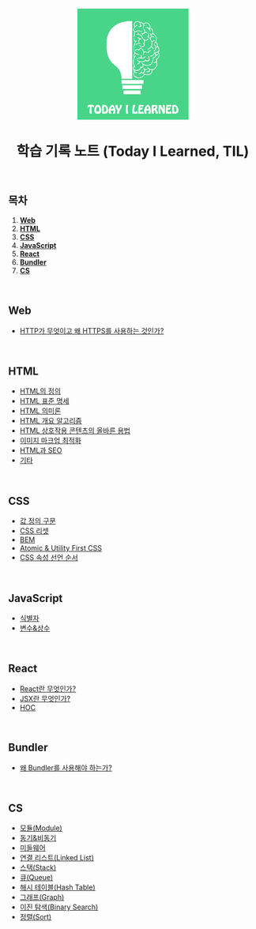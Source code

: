 <div align="center">
  <br />
  <img src="./images/README/TIL.png" alt="Today I Learned" />
  <br />
  <h1>학습 기록 노트 (Today I Learned, TIL)</h1>
  <br />
</div>

## 목차

1. [**Web**](#Web)
1. [**HTML**](#html)
1. [**CSS**](#css)
1. [**JavaScript**](#javascript)
1. [**React**](#react)
1. [**Bundler**](#bundler)
1. [**CS**](#cs)

<br />

## Web

- [HTTP가 무엇이고 왜 HTTPS를 사용하는 것인가?](https://github.com/JeongHwan-dev/Today-I-Learned/blob/master/web/WEB-HTTP%26HTTPS.md)

<br />

## HTML

- [HTML의 정의](https://github.com/JeongHwan-dev/TIL/blob/master/HTML/HTML-%EC%A0%95%EC%9D%98.md)
- [HTML 표준 명세](https://github.com/JeongHwan-dev/TIL/blob/master/HTML/HTML-%ED%91%9C%EC%A4%80%EB%AA%85%EC%84%B8.md)
- [HTML 의미론](https://github.com/JeongHwan-dev/TIL/blob/master/HTML/HTML-%EC%9D%98%EB%AF%B8%EB%A1%A0.md)
- [HTML 개요 알고리즘](https://github.com/JeongHwan-dev/Today-I-Learned/blob/master/HTML/HTML-%EA%B0%9C%EC%9A%94%20%EC%95%8C%EA%B3%A0%EB%A6%AC%EC%A6%98.md)
- [HTML 상호작용 콘텐츠의 올바른 용법](https://github.com/JeongHwan-dev/Today-I-Learned/blob/master/HTML/HTML-%EC%83%81%ED%98%B8%EC%9E%91%EC%9A%A9%20%EC%BD%98%ED%85%90%EC%B8%A0%EC%9D%98%20%EC%98%AC%EB%B0%94%EB%A5%B8%20%EC%9A%A9%EB%B2%95.md)
- [이미지 마크업 최적화](https://github.com/JeongHwan-dev/Today-I-Learned/blob/master/HTML/HTML-%EC%9D%B4%EB%AF%B8%EC%A7%80%20%EB%A7%88%ED%81%AC%EC%97%85%20%EC%B5%9C%EC%A0%81%ED%99%94.md)
- [HTML과 SEO](https://github.com/JeongHwan-dev/TIL/blob/master/HTML/HTML-SEO.md)
- [기타](https://github.com/JeongHwan-dev/TIL/blob/master/HTML/HTML-%EA%B8%B0%ED%83%80.md)

<br />

## CSS

- [값 정의 구문](https://github.com/JeongHwan-dev/Today-I-Learned/blob/master/CSS/CSS-%EA%B0%92%20%EC%A0%95%EC%9D%98%20%EA%B5%AC%EB%AC%B8.md)
- [CSS 리셋](https://github.com/JeongHwan-dev/Today-I-Learned/blob/master/CSS/CSS-%EB%A6%AC%EC%85%8B.md)
- [BEM](https://github.com/JeongHwan-dev/Today-I-Learned/blob/master/CSS/CSS-BEM.md)
- [Atomic & Utility First CSS](https://github.com/JeongHwan-dev/Today-I-Learned/blob/master/CSS/CSS-Atomic%26UtilityFirstCSS.md)
- [CSS 속성 선언 순서](https://github.com/JeongHwan-dev/Today-I-Learned/blob/master/CSS/CSS-%EC%86%8D%EC%84%B1%20%EC%84%A0%EC%96%B8%20%EC%88%9C%EC%84%9C.md)

<br />

## JavaScript

- [식별자](https://github.com/JeongHwan-dev/TIL/blob/master/JavaScript/JS-%EC%8B%9D%EB%B3%84%EC%9E%90.md)
- [변수&상수](https://github.com/JeongHwan-dev/Today-I-Learned/blob/master/JavaScript/JS-%EB%B3%80%EC%88%98%26%EC%83%81%EC%88%98.md)

<br />

## React

- [React란 무엇인가?](https://github.com/JeongHwan-dev/Today-I-Learned/blob/master/React/React-React%EB%9E%80%20%EB%AC%B4%EC%97%87%EC%9D%B8%EA%B0%80.md)
- [JSX란 무엇인가?](https://github.com/JeongHwan-dev/Today-I-Learned/blob/master/React/React-JSX%EB%9E%80%20%EB%AC%B4%EC%97%87%EC%9D%B8%EA%B0%80.md)
- [HOC](https://github.com/JeongHwan-dev/Today-I-Learned/blob/master/React/React-HOC.md)

<br />

## Bundler

- [왜 Bundler를 사용해야 하는가?](https://github.com/JeongHwan-dev/Today-I-Learned/blob/master/Bundler/Bundler-%EC%99%9C%20Bundler%EB%A5%BC%20%EC%82%AC%EC%9A%A9%ED%95%B4%EC%95%BC%20%ED%95%98%EB%8A%94%EA%B0%80.md)

<br />

## CS

- [모듈(Module)](https://github.com/JeongHwan-dev/Today-I-Learned/blob/master/cs/module.md)
- [동기&비동기](https://github.com/JeongHwan-dev/Today-I-Learned/blob/master/cs/synchronous&asynchronous.md)
- [미들웨어](https://github.com/JeongHwan-dev/Today-I-Learned/blob/master/cs/CS-%EB%AF%B8%EB%93%A4%EC%9B%A8%EC%96%B4.md)
- [연결 리스트(Linked List)](https://github.com/JeongHwan-dev/Today-I-Learned/blob/master/cs/CS-%EC%97%B0%EA%B2%B0%20%EB%A6%AC%EC%8A%A4%ED%8A%B8.md)
- [스택(Stack)](https://github.com/JeongHwan-dev/Today-I-Learned/blob/master/cs/CS-%EC%8A%A4%ED%83%9D.md)
- [큐(Queue)](https://github.com/JeongHwan-dev/Today-I-Learned/blob/master/cs/CS-%ED%81%90.md)
- [해시 테이블(Hash Table)](https://github.com/JeongHwan-dev/Today-I-Learned/blob/master/cs/CS-%ED%95%B4%EC%8B%9C%20%ED%85%8C%EC%9D%B4%EB%B8%94.md)
- [그래프(Graph)](https://github.com/JeongHwan-dev/Today-I-Learned/blob/master/cs/CS-%EA%B7%B8%EB%9E%98%ED%94%84.md)
- [이진 탐색(Binary Search)](https://github.com/JeongHwan-dev/Today-I-Learned/blob/master/cs/CS-%EC%9D%B4%EC%A7%84%20%ED%83%90%EC%83%89.md)
- [정렬(Sort)](https://github.com/JeongHwan-dev/Today-I-Learned/blob/master/cs/CS-%EC%A0%95%EB%A0%AC.md)
